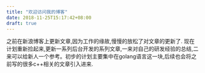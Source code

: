 ```yaml
---
title: "欢迎访问我的博客"
date: 2018-11-25T15:17:42+08:00
draft: true
---
```


之前在新浪博客上更新文章,因为工作的缘故,慢慢的放松了对文章的更新了.
现在计划重新捡起来,更新一系列后台开发的系列文章,一来对自己的研发经验的总结,二来可以给新人一个参考。初步的计划主要集中在golang语言这一块,后续也会将之前写的很多c++相关的文章引入进来.
